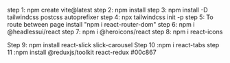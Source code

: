 step 1: npm create vite@latest
step 2: npm install
step 3: npm install -D tailwindcss postcss autoprefixer
step 4: npx tailwindcss init -p
step 5: To route between page install "npm i react-router-dom"
step 6: npm i @headlessui/react
step 7: npm i @heroicons/react
step 8: npm i react-icons

Step 9: npm install react-slick slick-carousel
Step 10 :npm i react-tabs
step 11 :npm install @reduxjs/toolkit react-redux
#00c867